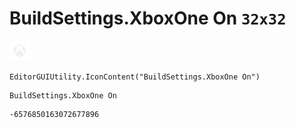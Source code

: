 # BuildSettings.XboxOne On `32x32`
<img src="/img/BuildSettings.XboxOne%20On.png" width=32 height=32>

``` CSharp
EditorGUIUtility.IconContent("BuildSettings.XboxOne On")
```
```
BuildSettings.XboxOne On
```
```
-6576850163072677896
```
